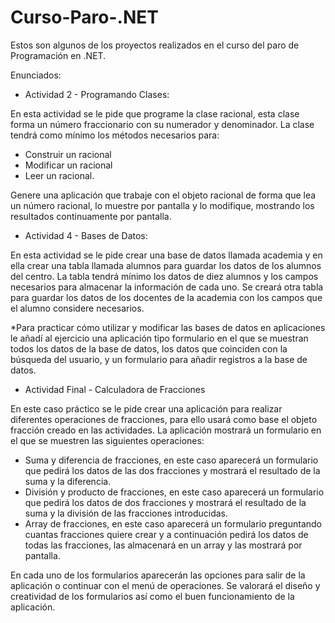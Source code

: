 # Curso-Paro-.NET
Estos son algunos de los proyectos realizados en el curso del paro de Programación en .NET.

Enunciados:


- Actividad 2 - Programando Clases:

En esta actividad se le pide que programe la clase racional, esta clase forma un número fraccionario con su numerador y denominador. La clase tendrá como mínimo los métodos necesarios para:

- Construir un racional
- Modificar un racional
- Leer un racional.

Genere una aplicación que trabaje con el objeto racional de forma que lea un número racional, lo muestre por pantalla y lo modifique, mostrando los resultados continuamente por pantalla.


- Actividad 4 - Bases de Datos:

En esta actividad se le pide crear una base de datos llamada academia y en ella crear una tabla llamada alumnos para guardar los datos de los alumnos del centro. La tabla tendrá mínimo los datos de diez alumnos y los campos necesarios para almacenar la información de cada uno.  Se creará otra tabla para guardar los datos de los docentes de la academia con los campos que el alumno considere necesarios.

 *Para practicar cómo utilizar y modificar las bases de datos en aplicaciones le añadí al ejercicio una aplicación tipo formulario en el que se muestran todos los datos de la base de datos, los datos que coinciden con la búsqueda del usuario, y un formulario para añadir registros a la base de datos.


- Actividad Final - Calculadora de Fracciones

En este caso práctico se le pide crear una aplicación para realizar diferentes operaciones de fracciones, para ello usará como base el objeto fracción creado en las actividades. La aplicación mostrará un formulario en el que se muestren las siguientes operaciones:

- Suma  y diferencia de fracciones, en este caso aparecerá un formulario que pedirá los datos de las dos fracciones y mostrará el resultado de la suma y la diferencia.
- División y producto de fracciones, en este caso aparecerá un formulario que pedirá los datos de dos fracciones y mostrará el resultado de la suma y la división de las fracciones introducidas.
- Array de fracciones, en este caso aparecerá un formulario preguntando cuantas fracciones quiere crear y a continuación pedirá los datos de todas las fracciones, las almacenará en un array y las mostrará por pantalla.

En cada uno de los formularios aparecerán las opciones para salir de la aplicación o continuar con el menú de operaciones.
Se valorará el diseño y creatividad de los formularios así como el buen funcionamiento de la aplicación.
